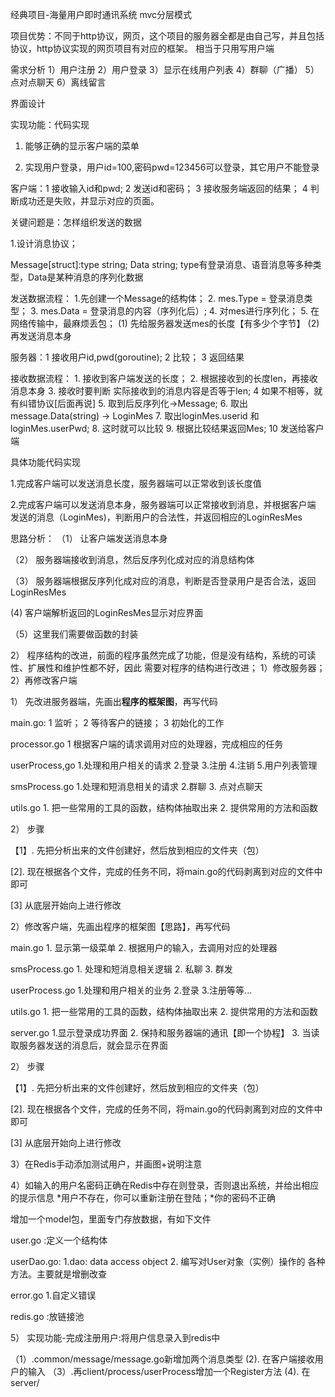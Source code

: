 经典项目-海量用户即时通讯系统 mvc分层模式

项目优势：不同于http协议，网页，这个项目的服务器全都是由自己写，并且包括协议，http协议实现的网页项目有对应的框架。
相当于只用写用户端

需求分析
1）用户注册
2）用户登录
3）显示在线用户列表
4）群聊（广播）
5）点对点聊天
6）离线留言

界面设计

实现功能：代码实现

1. 能够正确的显示客户端的菜单

2. 实现用户登录，用户id=100,密码pwd=123456可以登录，其它用户不能登录

客户端：1 接收输入id和pwd; 2 发送id和密码； 3 接收服务端返回的结果； 4 判断成功还是失败，并显示对应的页面。

关键问题是：怎样组织发送的数据

1.设计消息协议； 

Message[struct]:type string; Data string; 
type有登录消息、语音消息等多种类型，Data是某种消息的序列化数据

发送数据流程： 1.先创建一个Message的结构体； 2. mes.Type = 登录消息类型； 3. mes.Data = 登录消息的内容（序列化后）; 
4. 对mes进行序列化； 5. 在网络传输中，最麻烦丢包； (1) 先给服务器发送mes的长度【有多少个字节】
(2) 再发送消息本身 

服务器：1 接收用户id,pwd(goroutine); 2 比较； 3 返回结果

接收数据流程： 1. 接收到客户端发送的长度； 2. 根据接收到的长度len，再接收消息本身
3. 接收时要判断 实际接收到的消息内容是否等于len; 4 如果不相等，就有纠错协议[后面再说]
5. 取到后反序列化->Message; 6. 取出message.Data(string) -> LoginMes
7. 取出loginMes.userid 和 loginMes.userPwd; 8. 这时就可以比较
9. 根据比较结果返回Mes; 10 发送给客户端

具体功能代码实现

1.完成客户端可以发送消息长度，服务器端可以正常收到该长度值

2.完成客户端可以发送消息本身，服务器端可以正常接收到消息，并根据客户端
发送的消息（LoginMes)，判断用户的合法性，并返回相应的LoginResMes

思路分析：
（1） 让客户端发送消息本身

（2） 服务器端接收到消息，然后反序列化成对应的消息结构体

（3） 服务器端根据反序列化成对应的消息，判断是否登录用户是否合法，返回LoginResMes

(4) 客户端解析返回的LoginResMes显示对应界面

（5）这里我们需要做函数的封装

2） 程序结构的改进，前面的程序虽然完成了功能，但是没有结构，系统的可读性、扩展性和维护性都不好，因此
需要对程序的结构进行改进； 1）修改服务器； 2）再修改客户端

1） 先改进服务器端，先画出**程序的框架图**，再写代码

main.go: 1 监听； 2 等待客户的链接； 3 初始化的工作

processor.go 1 根据客户端的请求调用对应的处理器，完成相应的任务

userProcess,go 1.处理和用户相关的请求 2.登录 3.注册 4.注销 5.用户列表管理

smsProcess.go 1.处理和短消息相关的请求 2.群聊 3. 点对点聊天

utils.go  1. 把一些常用的工具的函数，结构体抽取出来  2. 提供常用的方法和函数

2） 步骤

【1】. 先把分析出来的文件创建好，然后放到相应的文件夹（包）

[2]. 现在根据各个文件，完成的任务不同，将main.go的代码剥离到对应的文件中即可

[3] 从底层开始向上进行修改


2）修改客户端，先画出程序的框架图【思路】，再写代码

main.go 1. 显示第一级菜单 2. 根据用户的输入，去调用对应的处理器

smsProcess.go  1. 处理和短消息相关逻辑 2. 私聊 3. 群发

userProcess.go  1.处理和用户相关的业务  2.登录 3.注册等等...

utils.go  1. 把一些常用的工具的函数，结构体抽取出来  2. 提供常用的方法和函数

server.go 1.显示登录成功界面  2. 保持和服务器端的通讯【即一个协程】 
3. 当读取服务器发送的消息后，就会显示在界面  

2） 步骤

【1】. 先把分析出来的文件创建好，然后放到相应的文件夹（包）

[2]. 现在根据各个文件，完成的任务不同，将main.go的代码剥离到对应的文件中即可

[3] 从底层开始向上进行修改

3）在Redis手动添加测试用户，并画图+说明注意

4）如输入的用户名密码正确在Redis中存在则登录，否则退出系统，并给出相应的提示信息
*用户不存在，你可以重新注册在登陆；*你的密码不正确

增加一个model包，里面专门存放数据，有如下文件

user.go :定义一个结构体 

userDao.go: 1.dao: data access object 2. 编写对User对象（实例）操作的
各种方法。主要就是增删改查

error.go  1.自定义错误 

redis.go :放链接池

5） 实现功能-完成注册用户:将用户信息录入到redis中

（1）.common/message/message.go新增加两个消息类型
(2). 在客户端接收用户的输入
（3）.再client/process/userProcess增加一个Register方法
(4). 在server/

